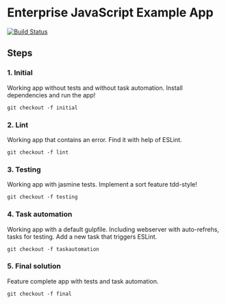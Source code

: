 # Enterprise JavaScript Example App 

[![Build Status](https://travis-ci.org/ZuehlkeEnterpriseJS/js-enterprise-app.svg?branch=release)](https://travis-ci.org/ZuehlkeEnterpriseJS/js-enterprise-app)

## Steps

### 1. Initial
Working app without tests and without task automation.
Install dependencies and run the app!

```
git checkout -f initial
```

### 2. Lint
Working app that contains an error. Find it with help of ESLint.

```
git checkout -f lint
```

### 3. Testing
Working app with jasmine tests.
Implement a sort feature tdd-style!

```
git checkout -f testing
```

### 4. Task automation
Working app with a default gulpfile. Including webserver with auto-refrehs, tasks for testing.
Add a new task that triggers ESLint.

```
git checkout -f taskautomation
```

### 5. Final solution
Feature complete app with tests and task automation.

```
git checkout -f final
```
